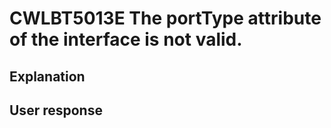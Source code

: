 # CWLBT5013E The portType attribute of the interface is not valid.

## Explanation

## User response